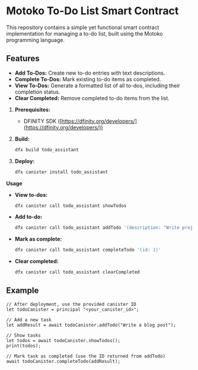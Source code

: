 # Motoko To-Do List Smart Contract

This repository contains a simple yet functional smart contract implementation for managing a to-do list, built using the Motoko programming language.

## Features

* **Add To-Dos:** Create new to-do entries with text descriptions.
* **Complete To-Dos:** Mark existing to-do items as completed.
* **View To-Dos:** Generate a formatted list of all to-dos, including their completion status.
* **Clear Completed:** Remove completed to-do items from the list.  

1. **Prerequisites:**
   * DFINITY SDK ([https://dfinity.org/developers/](https://dfinity.org/developers/))

2. **Build:**
   ```bash
   dfx build todo_assistant
   ```

3. **Deploy:**
   ```bash
   dfx canister install todo_assistant
   ```

**Usage**

* **View to-dos:**
   ```bash
   dfx canister call todo_assistant showTodos
   ```

* **Add to-do:**
   ```bash
   dfx canister call todo_assistant addTodo '(description: "Write project proposal")' 
   ```

* **Mark as complete:**
   ```bash
   dfx canister call todo_assistant completeTodo '(id: 1)' 
   ```

* **Clear completed:**
   ```bash
   dfx canister call todo_assistant clearCompleted
   ```


## Example

```motoko
// After deployment, use the provided canister ID 
let todoCanister = principal "<your_canister_id>";

// Add a new task
let addResult = await todoCanister.addTodo("Write a blog post");

// Show tasks
let todos = await todoCanister.showTodos();
print(todos);

// Mark task as completed (use the ID returned from addTodo)
await todoCanister.completeTodo(addResult);
```
